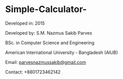# Simple-Calculator-
Developed in: 2015

Developed by:
S.M. Nazmus Sakib Parves

BSc. in Computer Science and Engineering

American International University - Bangladesh (AIUB)

Email: parvesnazmussakib@gmail.com

Contact: +8801723462142